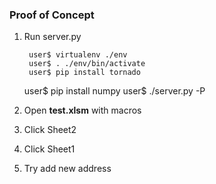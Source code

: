 ### Proof of Concept

1. Run server.py

        user$ virtualenv ./env
        user$ . ./env/bin/activate
        user$ pip install tornado
	user$ pip install numpy
        user$ ./server.py -P <path to online_learning directory>

2. Open **test.xlsm** with macros

3. Click Sheet2

4. Click Sheet1

5. Try add new address
